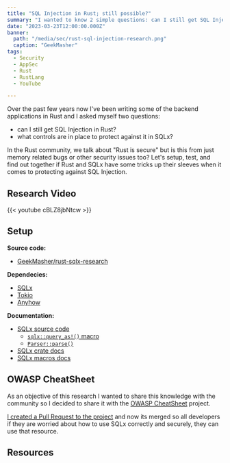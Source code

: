 ```yaml
---
title: "SQL Injection in Rust; still possible?"
summary: "I wanted to know 2 simple questions: can I still get SQL Injection in Rust? What controls are in place to protect against it in SQLx? In the Rust community, we talk about 'Rust is secure' but is this from just memory related bugs or other security issues too?"
date: "2023-03-23T12:00:00.000Z"
banner:
  path: "/media/sec/rust-sql-injection-research.png"
  caption: "GeekMasher"
tags:
  - Security
  - AppSec
  - Rust
  - RustLang
  - YouTube

---
```


Over the past few years now I've been writing some of the backend applications in Rust and I asked myself two questions: 

- can I still get SQL Injection in Rust?
- what controls are in place to protect against it in SQLx?

In the Rust community, we talk about "Rust is secure" but is this from just memory related bugs or other security issues too?
Let's setup, test, and find out together if Rust and SQLx have some tricks up their sleeves when it comes to protecting against SQL Injection.


## Research Video

{{< youtube cBLZ8jbNtcw >}}

## Setup

**Source code:**

- [GeekMasher/rust-sqlx-research][research-github]

**Dependecies:**

- [SQLx](sqlx)
- [Tokio](tokio)
- [Anyhow](anyhow)

**Documentation:**

- [SQLx source code][sqlx]
  - [`sqlx::query_as!()` macro][sqlx-queryas-macro]
  - [`Parser::parse()`][sqlx-input-parse]
- [SQLx crate docs][sqlx-docs]
- [SQLx macros docs][sqlx-macros-docs]


## OWASP CheatSheet

As an objective of this research I wanted to share this knowledge with the community so I decided to share it with the [OWASP CheatSheet][owasp-cheatsheet] project.

[I created a Pull Request to the project][owasp-cheatsheet-pr] and now its merged so all developers if they are worried about how to use SQLx correctly and securely, they can use that resource.


## Resources





[research-github]: https://github.com/geekMasher/rust-sqlx-research
[owasp-cheatsheet]: https://cheatsheetseries.owasp.org/
[owasp-cheatsheet-pr]: https://github.com/OWASP/CheatSheetSeries/pull/1106

[sqlx]: https://github.com/launchbadge/sqlx
[sqlx-docs]: https://docs.rs/sqlx/latest
[sqlx-macros-docs]: https://docs.rs/sqlx_macros/latest

[sqlx-queryas-macro]: https://github.com/launchbadge/sqlx/blob/15458fa9d6f46a3c55fe39c166174e7ed65fa5b4/src/macros/mod.rs#L556-L563
[sqlx-input-parse]: https://github.com/launchbadge/sqlx/blob/15458fa9d6f46a3c55fe39c166174e7ed65fa5b4/sqlx-macros-core/src/query/input.rs#L36

[tokio]: https://tokio.rs/
[anyhow]: https://docs.rs/anyhow/latest

